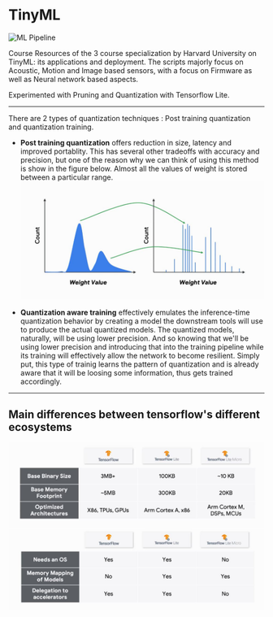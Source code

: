 # TinyML

![ML Pipeline](https://courses.edx.org/assets/courseware/v1/37dbe63b3b910ce9ed00658490821ebd/asset-v1:HarvardX+TinyML2+3T2020+type@asset+block/3-2-5-1.png)

Course Resources of the 3 course specialization by Harvard University on TinyML: its applications and deployment.
The scripts majorly focus on Acoustic, Motion and Image based sensors, with a focus on Firmware as well as Neural network based aspects. 

Experimented with Pruning and Quantization with Tensorflow Lite.

---

There are 2 types of quantization techniques : Post training quantization and quantization training. 
  * **Post training quantization** offers reduction in size, latency and improved portablity. This has several other tradeoffs with accuracy and precision, but one of the reason why we can think of using this method is show in the figure below. Almost all the values of weight is stored between a particular range. 
  ![Weight Distribution](https://github.com/Jash-2000/TinyML/blob/main/Weights.JPG)
  
  * **Quantization aware training** effectively emulates the inference-time quantization behavior by creating a model the downstream tools will use to produce the actual quantized models. The quantized models, naturally, will be using lower precision. And so knowing that we'll be using lower precision and introducing that into the training pipeline while its training will effectively allow the network to become resilient. Simply put, this type of trainig learns the pattern of quantization and is already aware that it will be loosing some information, thus gets trained accordingly.

---

## Main differences between tensorflow's different ecosystems

![Hardware aspect](https://github.com/Jash-2000/TinyML/blob/main/Hardware.JPG)
![Software aspect](https://github.com/Jash-2000/TinyML/blob/main/Software.JPG)
